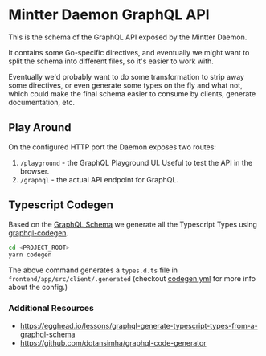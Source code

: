 # Mintter Daemon GraphQL API

This is the schema of the GraphQL API exposed by the Mintter Daemon.

It contains some Go-specific directives, and eventually we might want to split the schema into different files, so it's easier to work with.

Eventually we'd probably want to do some transformation to strip away some directives, or even generate some types on the fly and what not,
which could make the final schema easier to consume by clients, generate documentation, etc.

## Play Around

On the configured HTTP port the Daemon exposes two routes:

1. `/playground` - the GraphQL Playground UI. Useful to test the API in the browser.
2. `/graphql` - the actual API endpoint for GraphQL.

## Typescript Codegen

Based on the [GraphQL Schema](./schema.graphql) we generate all the Typescript Types using [graphql-codegen](https://github.com/dotansimha/graphql-code-generator).

```bash
cd <PROJECT_ROOT>
yarn codegen
```

The above command generates a `types.d.ts` file in `frontend/app/src/client/.generated` (checkout [codegen.yml](../codegen.yml) for more info about the config.)

### Additional Resources

- https://egghead.io/lessons/graphql-generate-typescript-types-from-a-graphql-schema
- https://github.com/dotansimha/graphql-code-generator

